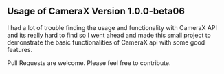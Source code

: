 ## Usage of CameraX Version 1.0.0-beta06 ##

I had a lot of trouble finding the usage and functionality with CameraX API and its really hard to find so I went ahead and made this small project to demonstrate the basic functionalities of CameraX api with some good features.

Pull Requests are welcome. Please feel free to contribute.

